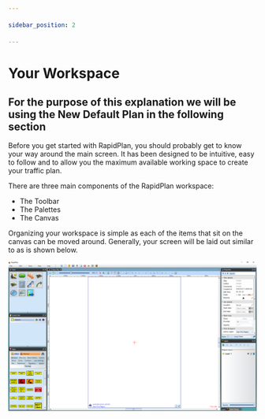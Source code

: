 ```yaml
---

sidebar_position: 2

---
```

# Your Workspace

## For the purpose of this explanation we will be using the **New Default Plan** in the following section

Before you get started with RapidPlan, you should probably get to know your way around the main screen. It has been designed to be intuitive, easy to follow and to allow you the maximum available working space to create your traffic plan.

There are three main components of the RapidPlan workspace:

- The Toolbar
- The Palettes
- The Canvas

Organizing your workspace is simple as each of the items that sit on the canvas can be moved around. Generally, your screen will be laid out similar to as is shown below.

![workspace](./assets/Components_of_the_Workspace.png)
